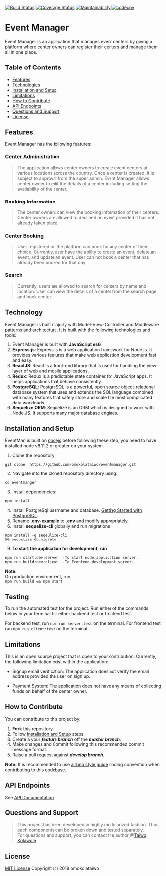 [![Build Status](https://travis-ci.org/omokolataiwo/eventmanager.svg?branch=develop)](https://travis-ci.org/omokolataiwo/eventmanager)
[![Coverage Status](https://coveralls.io/repos/github/omokolataiwo/eventmanager/badge.svg?branch=develop)](https://coveralls.io/github/omokolataiwo/eventmanager?branch=develop)
[![Maintainability](https://api.codeclimate.com/v1/badges/c777965ceb99782c5981/maintainability)](https://codeclimate.com/github/omokolataiwo/eventmanager/maintainability)
[![codecov](https://codecov.io/gh/omokolataiwo/eventmanager/branch/develop/graph/badge.svg)](https://codecov.io/gh/omokolataiwo/eventmanager)

# Event Manager

Event Manager is an application that manages event centers by giving a platform where center owners can register their centers and manage them all in one place.

## Table of Contents

- [Features](#features)
- [Technologies](#technology)
- [Installation and Setup](#installation-and-setup)
- [Limitations](#limitations)
- [How to Contribute](#how-to-contribute)
- [API Endpoints](#api-endpoints)
- [Questions and Support](#questions-and-support)
- [License](#license)

## Features

Event Manager has the following features:

### Center Administration

> The application allows center owners to create event centers at various locations across the country. Once a center is created, it is subject to approval from the super admin. Event Manager allows center owner to edit the details of a center including setting the availability of the center.

### Booking Information

> The center owners can view the booking information of their centers. Center owners are allowed to declined an event provided it has not already taken place.

### Center Booking

> User registered on the platform can book for any center of their choice. Currently, user have the ability to create an event, delete an event, and update an event. User can not book a center that has already been booked for that day.

### Search

> Currently, users are allowed to search for centers by name and location. User can view the details of a center from the search page and book center.

## Technology

Event Manager is built majorly with Model-View-Controller and Middleware patterns and architecture. It is built with the following technologies and tools:

1.  Event Manager is built with **JavaScript es6**
2.  **Express.js**: Express.js is a web application framework for Node.js. It provides various features that make web application development fast and easy.
3.  **ReactJS**: React is a front-end library that is used for handling the view layer of web and mobile applications.
4.  **Redux**: Redux is a predictable state container for JavaScript apps. It helps applications that behave consistently.
5.  **PostgreSQL**: PostgreSQL is a powerful, open source object-relational database system that uses and extends the SQL language combined with many features that safely store and scale the most complicated data workloads.
6.  **Sequelize ORM**: Sequelize is an ORM which is designed to work with Node.JS. It supports many major database engines.

## Installation and Setup

EventMan is built on [nodejs](https://nodejs.org/) before following these step, you need to have installed node v8.11.2 or greater on your system.

1.  Clone the repository:

```
git clone  https://github.com/omokolataiwo/eventmanager.git
```

2.  Navigate into the cloned repository directory using:

```
cd eventmanger  
```

3.  Install dependencies:

```
npm install  
```

4.  Install PostgreSql username and database. [Getting Started with PostgreSQL](https://www.codementor.io/engineerapart/getting-started-with-postgresql-on-mac-osx-are8jcopb).
5.  Rename **.env-example** to **.env** and modify appropriately.
6.  Install **sequelize-cli** globally and run migrations

```
npm install -g seqeulize-cli  
&& sequelize db:migrate  
```

9.  **To start the application for development, run**

```
npm run start:dev:server  -To start node application server.
npm run build:dev:client  -To Frontend development server.
```

**Note:**  
On production environment, run  
`npm run build && npm start`

## Testing

To run the automated test for the project. Run either of the commands below in your terminal for either backend test or frontend test.

For backend test, run `npm run server:test` on the terminal.
For frontend test run `npm run client:test` on the terminal.

## Limitations

This is an open source project that is open to your contribution. Currently, the following limitation exist within the application:

- Signup email verification: The application does not verify the email address provided the user on sign up.

- Payment System: The application does not have any means of collecting funds on behalf of the center owner.

## How to Contribute

You can contribute to this project by:

1.  **Fork** this repository.
2.  Follow [Installation and Setup](#installation-and-setup) steps.
3.  Create a your **_feature branch_** off the **_master branch_**.
4.  Make changes and Commit following this recommended commit message format.
5.  Raise a pull request against **_develop branch_**.


**Note:** It is recommended to use [airbnb style guide](https://github.com/airbnb/javascript) coding convention when contributing to this codebase.


## API Endpoints

See [API Documentation](http://eventmanng.herokuapp.com/api/doc)

## Questions and Support

> This project has been developed in highly modularized fashion. Thus, each components can be broken down and tested separately.  
> For questions and support, you can contact the author @[Taiwo Kolawole](<mailto:[kolawole.taiwo@andela.com](mailto:kolawole.taiwo@andela.com)>)

## License

[MIT License](./LICENSE)
Copyright (c) 2018 omokolataiwo
